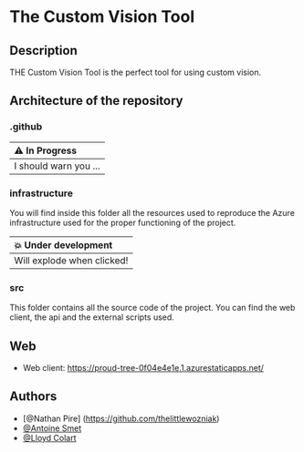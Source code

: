 # The Custom Vision Tool 

## Description

THE Custom Vision Tool is the perfect tool for using custom vision.

## Architecture of the repository

### .github

| :warning: In Progress      |
|:---------------------------|
| I should warn you ...      |

### infrastructure

You will find inside this folder all the resources used to reproduce the Azure infrastructure used for the proper functioning of the project.

| :boom: Under development   |
|:---------------------------|
| Will explode when clicked! |

### src

This folder contains all the source code of the project. You can find the web client, the api and the external scripts used. 

## Web

- Web client: https://proud-tree-0f04e4e1e.1.azurestaticapps.net/

## Authors
- [@Nathan Pire] (https://github.com/thelittlewozniak)
- [@Antoine Smet](https://github.com/AntoineSmet/)
- [@Lloyd Colart](https://github.com/Lloydcol/)